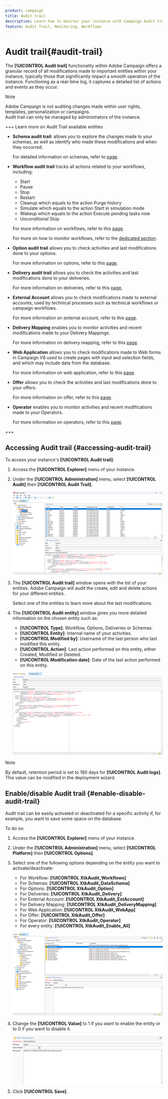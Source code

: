```yaml
---
product: campaign
title: Audit trail
description: Learn how to monitor your instance with Campaign Audit trail
feature: Audit Trail, Monitoring, Workflows
---
```

# Audit trail{#audit-trail}

The **[!UICONTROL Audit trail]** functionality within Adobe Campaign offers a granular record of all modifications made to important entities within your instance, typically those that significantly impact a smooth operation of the instance. Functioning as a real-time log, it captures a detailed list of actions and events as they occur. 

>[!NOTE]
>
>Adobe Campaign is not auditing changes made within user rights, templates, personalization or campaigns.  
>Audit trail can only be managed by administrators of the instance.

+++ Learn more on Audit Trail available entities

* **Schema audit trail**: allows you to explore the changes made to your schemas, as well as identify who made these modifications and when they occurred.

  For detailed information on schemas, refer to [page](../dev/schemas.md).

* **Workflow audit trail** tracks all actions related to your workflows, including:

    * Start
    * Pause
    * Stop
    * Restart
    * Cleanup which equals to the action Purge history
    * Simulate which equals to the action Start in simulation mode
    * Wakeup which equals to the action Execute pending tasks now
    * Unconditional Stop

  For more information on workflows, refer to this [page](../../automation/workflow/about-workflows.md).
  
  For more on how to monitor workflows, refer to the [dedicated section](../../automation/workflow/monitor-workflow-execution.md).

* **Option audit trail** allows you to check activities and last modifications done to your options.

  For more information on options, refer to this [page](https://experienceleague.adobe.com/en/docs/campaign-classic/using/installing-campaign-classic/appendices/configuring-campaign-options).

* **Delivery audit trail** allows you to check the activities and last modifications done to your deliveries. 

  For more information on deliveries, refer to this [page](../msg/gs-deliveries.md).

* **External Account** allows you to check modifications made to external accounts, used by technical processes such as technical workflows or campaign workflows.

  For more information on external account, refer to this [page](../config/external-accounts.md).

* **Delivery Mapping** enables you to monitor activities and recent modifications made to your Delivery Mappings. 

  For more information on delivery mapping, refer to this [page](../audiences/target-mappings.md).

* **Web Application** allows you to check modifications made to Web forms in Campaign V8 used to create pages with input and selection fields, and which may include data from the database. 

  For more information on web application, refer to this [page](../dev/webapps.md).

* **Offer** allows you to check the activities and last modifications done to your offers.

  For more information on offer, refer to this [page](../interaction/interaction.md).

* **Operator** enables you to monitor activities and recent modifications made to your Operators.

  For more information on operators, refer to this [page](../interaction/interaction-operators.md).

+++

## Accessing Audit trail {#accessing-audit-trail}

To access your instance's **[!UICONTROL Audit trail]**:

1. Access the **[!UICONTROL Explorer]** menu of your instance.
1. Under the **[!UICONTROL Administration]** menu, select **[!UICONTROL Audit]** then **[!UICONTROL Audit Trail]**.

   ![](assets/audit-trail-1.png)

1. The **[!UICONTROL Audit trail]** window opens with the list of your entities. Adobe Campaign will audit the create, edit and delete actions for your different entities.

   Select one of the entities to learn more about the last modifications.

1. The **[!UICONTROL Audit entity]** window gives you more detailed information on the chosen entity such as:

    * **[!UICONTROL Type]**: Workflow, Options, Deliveries or Schemas.
    * **[!UICONTROL Entity]**: Internal name of your activities.
    * **[!UICONTROL Modified by]**: Username of the last person who last modified this entity.
    * **[!UICONTROL Action]**: Last action performed on this entity, either Created, Modified or Deleted.
    * **[!UICONTROL Modification date]**: Date of the last action performed on this entity.

   ![](assets/audit-trail-2.png)

>[!NOTE]
>
>By default, retention period is set to 180 days for **[!UICONTROL Audit logs]**. This value can be modified in the deployment wizard.

## Enable/disable Audit trail {#enable-disable-audit-trail}

Audit trail can be easily activated or deactivated for a specific activity if, for example, you want to save some space on the database.

To do so:

1. Access the **[!UICONTROL Explorer]** menu of your instance.

1. Under the **[!UICONTROL Administration]** menu, select **[!UICONTROL Platform]** then **[!UICONTROL Options]**.

1. Select one of the following options depending on the entity you want to activate/deactivate:

   * For Workflow: **[!UICONTROL XtkAudit_Workflows]**
   * For Schemas: **[!UICONTROL XtkAudit_DataSchema]**
   * For Options: **[!UICONTROL XtkAudit_Option]**
   * For Deliveries: **[!UICONTROL XtkAudit_Delivery]**
   * For External Account: **[!UICONTROL XtkAudit_ExtAccount]**
   * For Delivery Mapping: **[!UICONTROL XtkAudit_DeliveryMapping]**
   * For Web Application: **[!UICONTROL XtkAudit_WebApp]**
   * For Offer: **[!UICONTROL XtkAudit_Offer]**
   * For Operator: **[!UICONTROL XtkAudit_Operator]**
   * For every entity: **[!UICONTROL XtkAudit_Enable_All]**

   ![](assets/audit-trail-3.png)

1. Change the **[!UICONTROL Value]** to 1 if you want to enable the entity or to 0 if you want to disable it.

   ![](assets/audit-trail-4.png)

1. Click **[!UICONTROL Save]**.

